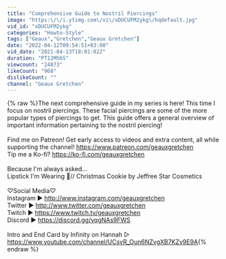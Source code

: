 ```yaml
---
title: "Comprehensive Guide to Nostril Piercings"
image: "https:\/\/i.ytimg.com\/vi\/xDUCUFM2ykg\/hqdefault.jpg"
vid_id: "xDUCUFM2ykg"
categories: "Howto-Style"
tags: ["Geaux","Gretchen","Geaux Gretchen"]
date: "2022-04-12T09:54:51+03:00"
vid_date: "2021-04-13T18:01:02Z"
duration: "PT12M56S"
viewcount: "24873"
likeCount: "968"
dislikeCount: ""
channel: "Geaux Gretchen"
---
```

{% raw %}The next comprehensive guide in my series is here! This time I focus on nostril piercings. These facial piercings are some of the more popular types of piercings to get. This guide offers a general overview of important information pertaining to the nostril piercing!<br /><br />Find me on Patreon! Get early access to videos and extra content, all while supporting the channel! <a rel="nofollow" target="blank" href="https://www.patreon.com/geauxgretchen">https://www.patreon.com/geauxgretchen</a><br />Tip me a Ko-fi? <a rel="nofollow" target="blank" href="https://ko-fi.com/geauxgretchen">https://ko-fi.com/geauxgretchen</a><br /><br />Because I'm always asked...<br />Lipstick I'm Wearing 💄// Christmas Cookie by Jeffree Star Cosmetics<br /><br />♡Social Media♡<br />Instagram ► <a rel="nofollow" target="blank" href="http://www.instagram.com/geauxgretchen">http://www.instagram.com/geauxgretchen</a><br />Twitter ► <a rel="nofollow" target="blank" href="http://www.twitter.com/geauxgretchen">http://www.twitter.com/geauxgretchen</a><br />Twitch ► <a rel="nofollow" target="blank" href="https://www.twitch.tv/geauxgretchen">https://www.twitch.tv/geauxgretchen</a><br />Discord ► <a rel="nofollow" target="blank" href="https://discord.gg/vqgNAs9FWS">https://discord.gg/vqgNAs9FWS</a><br /><br />Intro and End Card by Infinity on Hannah ▷ <a rel="nofollow" target="blank" href="https://www.youtube.com/channel/UCsvR_Oun6NZvgXB7KZv9E9A">https://www.youtube.com/channel/UCsvR_Oun6NZvgXB7KZv9E9A</a>{% endraw %}
